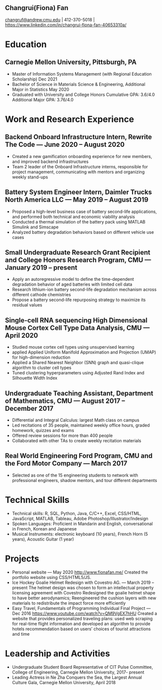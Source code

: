## Changrui(Fiona) Fan
changruf@andrew.cmu.edu | 412-370-5018 | https://www.linkedin.com/in/changrui-fiona-fan-40653310a/

# Education

## Carnegie Mellon University, Pittsburgh, PA                                                    			   
- Master of Information Systems Management (with Regional Education Scholarship)		   Dec  2021
- Bachelor of Science in Materials Science & Engineering, Additional Major in Statistics 	    May 2020
- Graduated with University and College Honors Cumulative GPA: 3.6/4.0 Additional Major GPA: 3.76/4.0   

# Work and Research Experience

## Backend Onboard Infrastructure Intern, Rewrite The Code     		 — June 2020 – August 2020
- Created a new gamification onboarding experience for new members, and improved backend infrastructures
- Team 2 leader of the Onboard Infrastructure interns, responsible for project management, 
  communicating with mentors and organizing weekly stand-ups

## Battery System Engineer Intern, Daimler Trucks North America LLC          — May 2019 – August 2019
- Proposed a high-level business case of battery second-life applications,
  and performed both technical and economic viability analysis
- Conducted a thermal simulation of the battery pack using MATLAB Simulink and Simscape
- Analyzed battery degradation behaviors based on different vehicle use cases

## Small Undergraduate Research Grant Recipient and College Honors Research Program, CMU   					 — January 2019 – present
- Apply an autoregressive model to define the time-dependent degradation behavior
  of aged batteries with limited cell data
- Research lithium-ion battery second-life degradation mechanism across different cathode chemistries
- Propose a battery second-life repurposing strategy to maximize its residual values

## Single-cell RNA sequencing High Dimensional Mouse Cortex Cell Type Data Analysis, CMU	           — April 2020 
- Studied mouse cortex cell types using unsupervised learning
- applied Applied Uniform Manifold Approximation and Projection (UMAP) for high-dimension reduction
- Applied a Shared Nearest Neighbor (SNN) graph and quasi-clique algorithm to cluster cell types
- Tuned clustering hyperparameters using Adjusted Rand Index and Silhouette Width Index

## Undergraduate Teaching Assistant, Department of Mathematics, CMU            — August 2017 – December 2017
- Differential and Integral Calculus: largest Math class on campus
- Led recitations of 35 people, maintained weekly office hours, graded homework, quizzes and exams
- Offered review sessions for more than 400 people 
- Collaborated with other TAs to create weekly recitation materials

## Real World Engineering Ford Program, CMU and the Ford Motor Company	                   — March 2017 
- Selected as one of the 15 engineering students to network with professional engineers, 
  shadow mentors, and tour different departments
  
# Technical Skills

- Technical skills: R, SQL, Python, Java, C/C++, Excel, CSS/HTML, JavaScript, MATLAB, Tableau, Adobe Photoshop/Illustrator/Indesign
- Spoken Languages: Proficient in Mandarin and English, conversational in French, Korean and Japanese
- Musical Instruments: electronic keyboard (10 years), French Horn (5 years), Acoustic Guitar (1 year)

# Projects

- Personal website							 		—  May 2020
http://www.fionafan.me/ Created the portfolio website using CSS/HTML5/JS.
- Ice Hockey Goalie Helmet Redesign with Covestro AG.              	       —  March 2019 – present
The helmet design was chosen to form an intellectual property licensing agreement with Covestro
Redesigned the goalie helmet shape to have better aerodynamics; Reengineered the cushion layers with new materials to redistribute the impact force more efficiently
- Easy Travel, Fundamentals of Programming Individual Final Project     			 — Dec 2016
https://www.youtube.com/watch?v=QM9VgEX7hHU
Created a website that provides personalized traveling plans: used web scraping for real-time flight information and developed an algorithm to provide hotels recommendation based on users’ choices of tourist attractions and time


# Leadership and Activities

- Undergraduate Student Board Representative of CIT Pulse Committee, College of Engineering, Carnegie Mellon University, 2017- present
- Leading Actress in Ne Zha Conquers the Sea, the Largest Annual Culture Gala, Carnegie Mellon University, April 2018                                       

